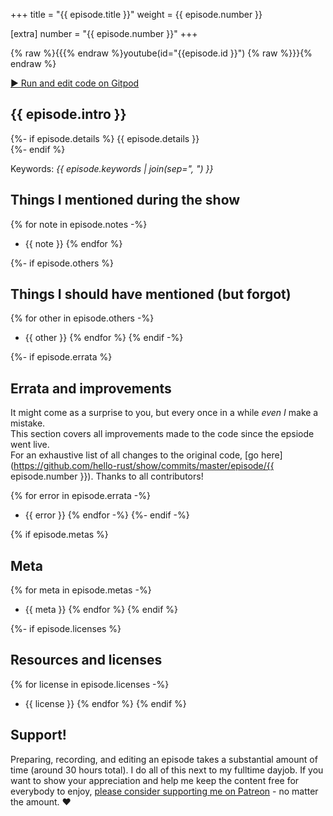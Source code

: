 +++
title = "{{ episode.title }}"
weight = {{ episode.number }}

[extra]
number = "{{ episode.number }}"
+++

{% raw %}{{{% endraw %}youtube(id="{{episode.id }}") {% raw %}}}{% endraw %}

<a target="_blank" class="button"
href="https://gitpod.io/#https://github.com/hello-rust/show/tree/master/episode/{{episode.number}}">&#x25b6;
Run and edit code on Gitpod</a>

<h2> {{ episode.intro }} </h2>  

<p>

{%- if episode.details %}
{{ episode.details }}  
{%- endif %}

</p>

Keywords: *{{ episode.keywords | join(sep=", ") }}*

## Things I mentioned during the show

{% for note in episode.notes -%}
* {{ note }}
{% endfor %}

{%- if episode.others %}
## Things I should have mentioned (but forgot)

{% for other in episode.others -%}
* {{ other }}
{% endfor %}
{% endif -%}

{%- if episode.errata %}
## Errata and improvements

It might come as a surprise to you, but every once in a while *even I* make a mistake.  
This section covers all improvements made to the code since the epsiode went live.  
For an exhaustive list of all changes to the original code, [go here](https://github.com/hello-rust/show/commits/master/episode/{{ episode.number }}).
Thanks to all contributors!  

{% for error in episode.errata -%}
* {{ error }}
{% endfor -%}
{%- endif -%}

{% if episode.metas %}
## Meta

{% for meta in episode.metas -%}
* {{ meta }}
{% endfor %}
{% endif %}

{%- if episode.licenses %}
## Resources and licenses

{% for license in episode.licenses -%}
* {{ license }}
{% endfor %}
{% endif %}

## Support!

Preparing, recording, and editing an episode takes a substantial amount of time
(around 30 hours total). I do all of this next to my fulltime dayjob.
If you want to show your appreciation and help me keep the content free
for everybody to enjoy, [please consider supporting me on
Patreon](https://www.patreon.com/bePatron?c=1568097) - no matter the amount. ❤️